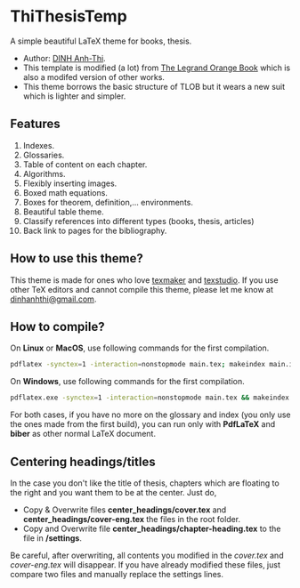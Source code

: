 # ThiThesisTemp

A simple beautiful LaTeX theme for books, thesis.

- Author: [DINH Anh-Thi](http://dinhanhthi.com "Thi's personal website").
- This template is modified (a lot) from [The Legrand Orange Book](https://www.latextemplates.com/template/the-legrand-orange-book) which is also a modifed version of other works.
- This theme borrows the basic structure of TLOB but it wears a new suit which is lighter and simpler.

## Features

1. Indexes.
2. Glossaries.
3. Table of content on each chapter.
4. Algorithms.
5. Flexibly inserting images.
6. Boxed math equations.
7. Boxes for theorem, definition,... environments.
8. Beautiful table theme.
9. Classify references into different types (books, thesis, articles)
10. Back link to pages for the bibliography.

## How to use this theme?

This theme is made for ones who love [texmaker](http://www.xm1math.net/texmaker/) and [texstudio](https://www.texstudio.org/). If you use other TeX editors and cannot compile this theme, please let me know at [dinhanhthi@gmail.com](mailto:dinhanhthi@gmail.com).

## How to compile?

On **Linux** or **MacOS**, use following commands for the first compilation.

~~~ bash
pdflatex -synctex=1 -interaction=nonstopmode main.tex; makeindex main.idx -s StyleInd.ist; makeglossaries -s main.ist main; biber main; pdflatex -synctex=1 -interaction=nonstopmode main.tex; pdflatex -synctex=1 -interaction=nonstopmode main.tex
~~~

On **Windows**, use following commands for the first compilation.

~~~ bash
pdflatex.exe -synctex=1 -interaction=nonstopmode main.tex && makeindex.exe main.idx -s StyleInd.ist && makeglossaries.exe -s main.ist main && biber.exe main && pdflatex.exe -synctex=1 -interaction=nonstopmode main.tex && pdflatex.exe -synctex=1 -interaction=nonstopmode main.tex
~~~

For both cases, if you have no more on the glossary and index (you only use the ones made from the first build), you can run only with **PdfLaTeX** and **biber** as other normal LaTeX document.

## Centering headings/titles

In the case you don't like the title of thesis, chapters which are floating to the right and you want them to be at the center. Just do, 

- Copy & Overwrite files **center_headings/cover.tex** and **center_headings/cover-eng.tex** the files in the root folder. 
- Copy and Overwrite file **center_headings/chapter-heading.tex** to the file in **/settings**.

Be careful, after overwriting, all contents you modified in the *cover.tex* and *cover-eng.tex* will disappear. If you have already modified these files, just compare two files and manually replace the settings lines.